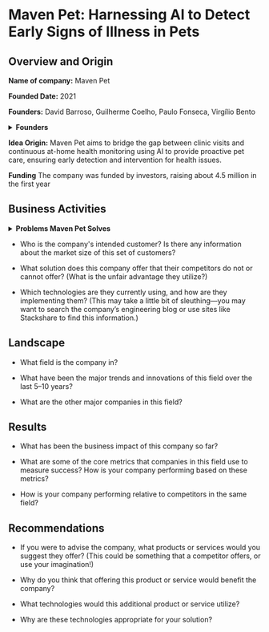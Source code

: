 # Maven Pet: Harnessing AI to Detect Early Signs of Illness in Pets

## Overview and Origin

**Name of company:** Maven Pet

**Founded Date:** 2021

**Founders:** David Barroso, Guilherme Coelho, Paulo Fonseca, Virgílio Bento
<details>
 <summary><strong>Founders</strong></summary>
 David Barroso, Guilherme Coelho, Paulo Fonseca, Virgílio Bento
</details>

**Idea Origin:** Maven Pet aims to bridge the gap between clinic visits and continuous at-home health monitoring using AI to provide proactive pet care, ensuring early detection and intervention for health issues.

**Funding** The company was funded by investors, raising about 4.5 million in the first year

## Business Activities

<details><summary><strong>Problems Maven Pet Solves</strong></summary>
<ul>

  <li><strong>Continuous Health Monitoring</strong>: Provides real-time tracking of pets' health metrics between veterinary visits.</li>

  <li><strong>Enhanced Diagnostics</strong>: Offers veterinarians accurate data and graphs to better understand health trends and make precise diagnoses.</li>

  <li><strong>Early Detection</strong>: Alerts pet owners to the earliest signs of potential health issues, enabling timely intervention.</li>

  <li><strong>Data-Driven Insights</strong>: Reduces reliance on owner-reported symptoms, providing objective data for health assessments.</li>
</ul>
</details>

* Who is the company's intended customer? Is there any information about the market size of this set of customers?

* What solution does this company offer that their competitors do not or cannot offer? (What is the unfair advantage they utilize?)

* Which technologies are they currently using, and how are they implementing them? (This may take a little bit of sleuthing&mdash;you may want to search the company’s engineering blog or use sites like Stackshare to find this information.)

## Landscape

* What field is the company in?

* What have been the major trends and innovations of this field over the last 5&ndash;10 years?

* What are the other major companies in this field?

## Results

* What has been the business impact of this company so far?

* What are some of the core metrics that companies in this field use to measure success? How is your company performing based on these metrics?

* How is your company performing relative to competitors in the same field?

## Recommendations

* If you were to advise the company, what products or services would you suggest they offer? (This could be something that a competitor offers, or use your imagination!)

* Why do you think that offering this product or service would benefit the company?

* What technologies would this additional product or service utilize?

* Why are these technologies appropriate for your solution?